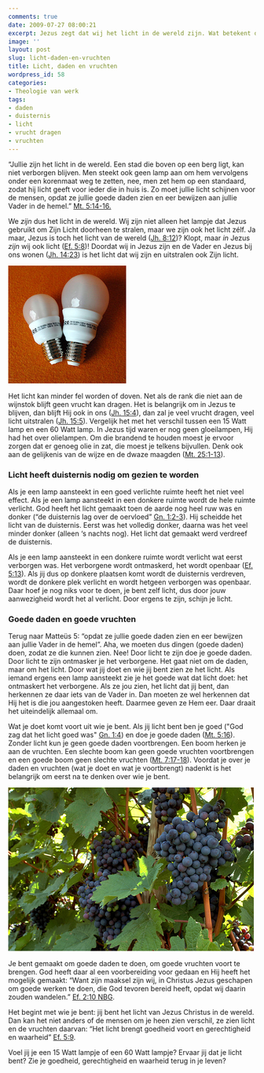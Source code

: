 ```yaml
---
comments: true
date: 2009-07-27 08:00:21
excerpt: Jezus zegt dat wij het licht in de wereld zijn. Wat betekent dat?
image: ''
layout: post
slug: licht-daden-en-vruchten
title: Licht, daden en vruchten
wordpress_id: 58
categories:
- Theologie van werk
tags:
- daden
- duisternis
- licht
- vrucht dragen
- vruchten
---
```


“Jullie zijn het licht in de wereld. Een stad die boven op een berg ligt, kan niet verborgen blijven. Men steekt ook geen lamp aan om hem vervolgens onder een korenmaat weg te zetten, nee, men zet hem op een standaard, zodat hij licht geeft voor ieder die in huis is. Zo moet jullie licht schijnen voor de mensen, opdat ze jullie goede daden zien en eer bewijzen aan jullie Vader in de hemel.” [Mt. 5:14-16.](http://www.biblija.net/biblija.cgi?m=Matteus+5%3A14-16&id18=1&pos=0&l=nl&set=10)

We _zijn_ dus het licht in de wereld. Wij zijn niet alleen het lampje dat Jezus gebruikt om Zijn Licht doorheen te stralen, maar we zijn ook het licht zélf. Ja maar, Jezus is toch het licht van de wereld ([Jh. 8:12](http://www.biblija.net/biblija.cgi?m=Johannes+8%3A12&id18=1&pos=0&l=nl&set=10))? Klopt, maar _in_ Jezus _zijn_ wij ook licht ([Ef. 5:8](http://www.biblija.net/biblija.cgi?m=Efezi%EBrs+5%3A8&id18=1&pos=0&l=nl&set=10))! Doordat wij in Jezus zijn en de Vader en Jezus bij ons wonen ([Jh. 14:23](http://www.biblija.net/biblija.cgi?m=Johannes+14%3A23&id18=1&pos=0&l=nl&set=10)) is het licht dat wij zijn en uitstralen ook Zijn licht.

![Afbeelding van twee spaarlampen](/images/2009/07/spaarlampen.jpg)

Het licht kan minder fel worden of doven. Net als de rank die niet aan de wijnstok blijft geen vrucht kan dragen. Het is belangrijk om in Jezus te blijven, dan blijft Hij ook in ons ([Jh. 15:4](http://www.biblija.net/biblija.cgi?m=Johannes+15%3A4&id18=1&pos=0&l=nl&set=10)), dan zal je veel vrucht dragen, veel licht uitstralen ([Jh. 15:5](http://www.biblija.net/biblija.cgi?m=Johannes+15%3A5&id18=1&pos=0&l=nl&set=10)). Vergelijk het met het verschil tussen een 15 Watt lamp en een 60 Watt lamp. In Jezus tijd waren er nog geen gloeilampen, Hij had het over olielampen. Om die brandend te houden moest je ervoor zorgen dat er genoeg olie in zat, die moest je telkens bijvullen. Denk ook aan de gelijkenis van de wijze en de dwaze maagden ([Mt. 25:1-13](http://www.biblija.net/biblija.cgi?m=Matte%FCs+25%3A1-13&id18=1&pos=0&l=nl&set=10)).


### Licht heeft duisternis nodig om gezien te worden


Als je een lamp aansteekt in een goed verlichte ruimte heeft het niet veel effect. Als je een lamp aansteekt in een donkere ruimte wordt de hele ruimte verlicht. God heeft het licht gemaakt toen de aarde nog heel ruw was en donker (“de duisternis lag over de oervloed” [Gn. 1:2-3](http://www.biblija.net/biblija.cgi?m=Genesis+1%3A2-3&id18=1&pos=0&l=nl&set=10)). Hij scheidde het licht van de duisternis. Eerst was het volledig donker, daarna was het veel minder donker (alleen ‘s nachts nog). Het licht dat gemaakt werd verdreef de duisternis.

Als je een lamp aansteekt in een donkere ruimte wordt verlicht wat eerst verborgen was. Het verborgene wordt ontmaskerd, het wordt openbaar ([Ef. 5:13](http://www.biblija.net/biblija.cgi?m=Efezi%EBrs+5%3A13&id18=1&pos=0&l=nl&set=10)). Als jij dus op donkere plaatsen komt wordt de duisternis verdreven, wordt de donkere plek verlicht en wordt hetgeen verborgen was openbaar. Daar hoef je nog niks voor te doen, je bent zelf licht, dus door jouw aanwezigheid wordt het al verlicht. Door ergens te zijn, schijn je licht.


### Goede daden en goede vruchten


Terug naar Matteüs 5: “opdat ze jullie goede daden zien en eer bewijzen aan jullie Vader in de hemel”. Aha, we moeten dus dingen (goede daden) doen, zodat ze die kunnen zien. Nee! Door licht te zijn doe je goede daden. Door licht te zijn ontmasker je het verborgene. Het gaat niet om de daden, maar om het licht. Door wat jij doet en wie jij bent zien ze het licht. Als iemand ergens een lamp aansteekt zie je het goede wat dat licht doet: het ontmaskert het verborgene. Als ze jou zien, het licht dat jij bent, dan herkennen ze daar iets van de Vader in. Dan moeten ze wel herkennen dat Hij het is die jou aangestoken heeft. Daarmee geven ze Hem eer. Daar draait het uiteindelijk allemaal om.

Wat je doet komt voort uit wie je bent. Als jij licht bent ben je goed ("God zag dat het licht goed was" [Gn. 1:4](http://www.biblija.net/biblija.cgi?m=Efezi%EBrs+5%3A13&id18=1&pos=0&l=nl&set=10)) en doe je goede daden ([Mt. 5:16](http://www.biblija.net/biblija.cgi?m=Matte%FCs+5%3A16&id18=1&pos=0&l=nl&set=10)). Zonder licht kun je geen goede daden voortbrengen. Een boom herken je aan de vruchten. Een slechte boom kan geen goede vruchten voortbrengen en een goede boom geen slechte vruchten ([Mt. 7:17-18](http://www.biblija.net/biblija.cgi?m=Matte%FCs+7%3A17-18&id18=1&pos=0&l=nl&set=10)). Voordat je over je daden en vruchten (wat je doet en wat je voortbrengt) nadenkt is het belangrijk om eerst na te denken over wie je bent.

![Afbeelding van een tros druiven](/images/2009/07/druiven.jpg)

Je bent gemaakt om goede daden te doen, om goede vruchten voort te brengen. God heeft daar al een voorbereiding voor gedaan en Hij heeft het mogelijk gemaakt: “Want zijn maaksel zijn wij, in Christus Jezus geschapen om goede werken te doen, die God tevoren bereid heeft, opdat wij daarin zouden wandelen.” [Ef. 2:10 NBG](http://www.biblija.net/biblija.cgi?m=Efezi%EBrs+2%3A10&id16=1&pos=0&l=nl&set=10).

Het begint met wie je bent: jij bent het licht van Jezus Christus in de wereld. Dan kan het niet anders of de mensen om je heen zien verschil, ze zien licht en de vruchten daarvan: “Het licht brengt goedheid voort en gerechtigheid en waarheid” [Ef. 5:9](http://www.biblija.net/biblija.cgi?m=Efezi%EBrs+5%3A9&id18=1&pos=0&l=nl&set=10).

Voel jij je een 15 Watt lampje of een 60 Watt lampje? Ervaar jij dat je licht bent? Zie je goedheid, gerechtigheid en waarheid terug in je leven?
